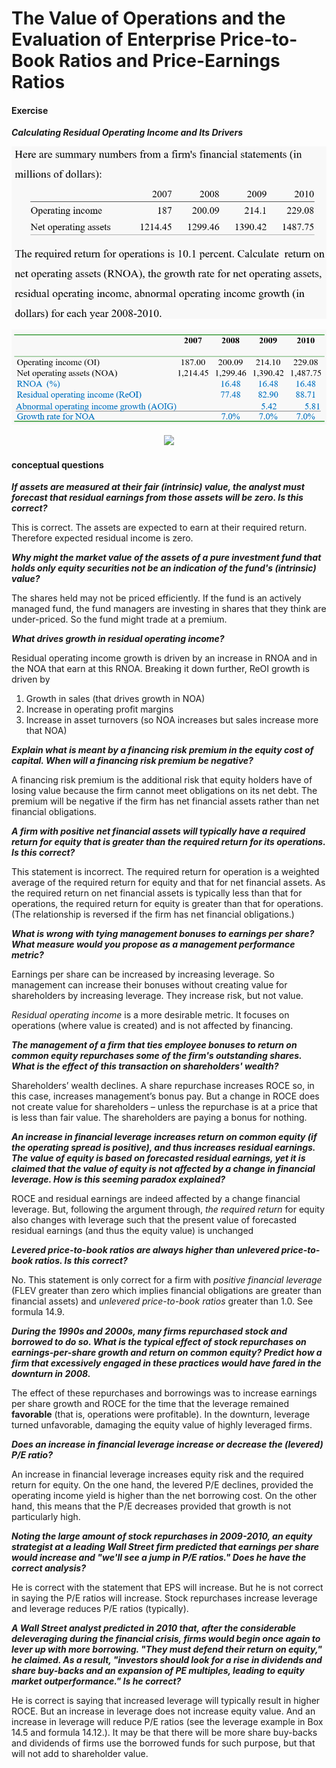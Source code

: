 # The Value of Operations and the Evaluation of Enterprise Price-to-Book Ratios and Price-Earnings Ratios

#### Exercise <!-- {docsify-ignore} -->

***Calculating Residual Operating Income and Its Drivers***

<div align = 'center'>

![](../image/20230606FS6.png)
</div>

<div align = 'center'>

![](../image/20230606FS7.png)
</div>

<div align = 'center'>

![](../image/20230606FS8.png)
</div>


#### conceptual questions <!-- {docsify-ignore} -->

***If assets are measured at their fair (intrinsic) value, the analyst must forecast that residual earnings from those assets will be zero. Is this correct?***

This is correct. The assets are expected to earn at their required return. Therefore expected residual income is zero.

***Why might the market value of the assets of a pure investment fund that holds only equity securities not be an indication of the fund's (intrinsic) value?***

The shares held may not be priced efficiently. If the fund is an actively managed fund, the fund managers are investing in shares that they think are under-priced. So the fund might trade at a premium.


***What drives growth in residual operating income?***

Residual operating income growth is driven by an increase in RNOA and in the NOA that earn at this RNOA. Breaking it down further, ReOI growth is driven by

1. Growth in sales (that drives growth in NOA) 
2. Increase in operating profit margins
3. Increase in asset turnovers (so NOA increases but sales increase more that NOA)

***Explain what is meant by a financing risk premium in the equity cost of capital. When will a financing risk premium be negative?***

A financing risk premium is the additional risk that equity holders have of losing value because the firm cannot meet obligations on its net debt. The premium will be negative if the firm has net financial assets rather than net financial obligations.

***A firm with positive net financial assets will typically have a required return for equity that is greater than the required return for its operations. Is this correct?***

This statement is incorrect. The required return for operation is a weighted average of the required return for equity and that for net financial assets. As the required return on net financial assets is typically less than that for operations, the required return for equity is greater than that for operations. (The relationship is reversed if the firm has net financial obligations.)

***What is wrong with tying management bonuses to earnings per share? What measure would you propose as a management performance metric?***

Earnings per share can be increased by increasing leverage. So management can increase their bonuses without creating value for shareholders by increasing leverage. They increase risk, but not value.

*Residual operating income* is a more desirable metric. It focuses on operations (where value is created) and is not affected by financing.

***The management of a firm that ties employee bonuses to return on common equity repurchases some of the firm's outstanding shares. What is the effect of this transaction on shareholders' wealth?***

Shareholders’ wealth declines. A share repurchase increases ROCE so, in this case, increases management’s bonus pay. But a change in ROCE does not create value for shareholders – unless the repurchase is at a price that is less than fair value. The shareholders are paying a bonus for nothing.

***An increase in financial leverage increases return on common equity (if the operating spread is positive), and thus increases residual earnings. The value of equity is based on forecasted residual earnings, yet it is claimed that the value of equity is not affected by a change in financial leverage. How is this seeming paradox explained?***

ROCE and residual earnings are indeed affected by a change financial leverage. But, following the argument through, *the required return* for equity also changes with leverage such that the present value of forecasted residual earnings (and thus the equity value) is unchanged

***Levered price-to-book ratios are always higher than unlevered price-to-book ratios. Is this correct?***

No. This statement is only correct for a firm with *positive financial leverage* (FLEV greater than zero which implies financial obligations are greater than financial assets) and *unlevered price-to-book ratios* greater than 1.0. See formula 14.9.

***During the 1990s and 2000s, many firms repurchased stock and borrowed to do so. What is the typical effect of stock repurchases on earnings-per-share growth and return on common equity? Predict how a firm that excessively engaged in these practices would have fared in the downturn in 2008.***

The effect of these repurchases and borrowings was to increase earnings per share growth and ROCE for the time that the leverage remained **favorable** (that is, operations were profitable). In the downturn, leverage turned unfavorable, damaging the equity value of highly leveraged firms.

***Does an increase in financial leverage increase or decrease the (levered) P/E ratio?***

An increase in financial leverage increases equity risk and the required return for equity. On the one hand, the levered P/E declines, provided the operating income yield is higher than the net borrowing cost. On the other hand, this means that the P/E decreases provided that growth is not particularly high.

***Noting the large amount of stock repurchases in 2009-2010, an equity strategist at a leading Wall Street firm predicted that earnings per share would increase and "we'll see a jump in P/E ratios." Does he have the correct analysis?***

He is correct with the statement that EPS will increase. But he is not correct in saying the P/E ratios will increase. Stock repurchases increase leverage and leverage reduces P/E ratios (typically).

***A Wall Street analyst predicted in 2010 that, after the considerable deleveraging during the financial crisis, firms would begin once again to lever up with more borrowing. "They must defend their return on equity," he claimed. As a result, "investors should look for a rise in dividends and share buy-backs and an expansion of PE multiples, leading to equity market outperformance." Is he correct?***

He is correct is saying that increased leverage will typically result in higher ROCE. But an increase in leverage does not increase equity value. And an increase in leverage will reduce P/E ratios (see the leverage example in Box 14.5 and formula 14.12.). It may be that there will be more share buy-backs and dividends of firms use the borrowed funds for such purpose, but that will not add to shareholder value. 














